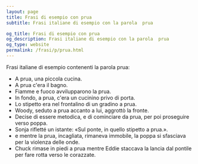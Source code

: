 ```yaml
---
layout: page
title: Frasi di esempio con prua 
subtitle: Frasi italiane di esempio con la parola  prua

og_title: Frasi di esempio con prua 
og_description: Frasi italiane di esempio con la parola  prua
og_type: website
permalink: /frasi/p/prua.html
---
```


Frasi italiane di esempio contenenti la parola prua:


- A prua, una piccola cucina.
- A prua c'era il bagno.
- Fiamme e fuoco avvilupparono la prua.
- In fondo, a prua, c'era un cucinino privo di porta.
- Lo stipetto era nel frontalino di un gradino a prua.
- Woody, seduto a prua accanto a lui, aggrottò la fronte.
- Decise di essere metodica, e di cominciare da prua, per poi proseguire verso poppa.
- Sonja rifletté un istante: «Sul ponte, in quello stipetto a prua.».
- e mentre la prua, incagliata, rimaneva immobile, la poppa si sfasciava per la violenza delle onde.
- Chuck rimase in piedi a prua mentre Eddie staccava la lancia dal pontile per fare rotta verso le corazzate.
